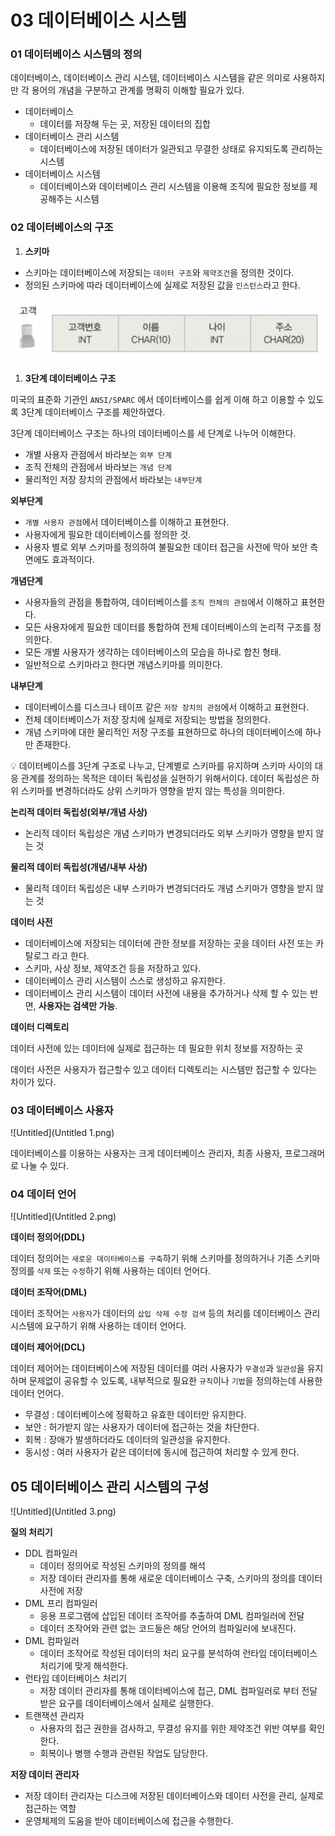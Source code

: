 # 03 데이터베이스 시스템

### 01 데이터베이스 시스템의 정의

데이터베이스, 데이터베이스 관리 시스템, 데이터베이스 시스템을 같은 의미로 사용하지만 각 용어의 개념을 구분하고 관계를 명확히 이해할 필요가 있다.

- 데이터베이스
    - 데이터를 저장해 두는 곳, 저장된 데이터의 집합
- 데이터베이스 관리 시스템
    - 데이터베이스에 저장된 데이터가 일관되고 무결한 상태로 유지되도록 관리하는 시스템
- 데이터베이스 시스템
    - 데이터베이스와 데이터베이스 관리 시스템을 이용해 조직에 필요한 정보를 제공해주는 시스템


### 02 데이터베이스의 구조

1. **스키마**
- 스키마는 데이터베이스에 저장되는 `데이터 구조`와 `제약조건`을 정의한 것이다.
- 정의된 스키마에 따라 데이터베이스에 실제로 저장된 값을 `인스턴스`라고 한다.

![Untitled](Untitled.png)

1. **3단계 데이터베이스 구조**

미국의 표준화 기관인 `ANSI/SPARC` 에서 데이터베이스를 쉽게 이해 하고 이용할 수 있도록 3단계 데이터베이스 구조를 제안하였다.

3단계 데이터베이스 구조는 하나의 데이터베이스를 세 단계로 나누어 이해한다.

- 개별 사용자 관점에서 바라보는 `외부 단계`
- 조직 전체의 관점에서 바라보는 `개념 단계`
- 물리적인 저장 장치의 관점에서 바라보는 `내부단계`

**외부단계**

- `개별 사용자 관점`에서 데이터베이스를 이해하고 표현한다.
- 사용자에게 필요한 데이터베이스를 정의한 것.
- 사용자 별로 외부 스키마를 정의하여 불필요한 데이터 접근을 사전에 막아 보안 측면에도 효과적이다.

**개념단계**

- 사용자들의 관점을 통합하여, 데이터베이스를 `조직 전체의 관점`에서 이해하고 표현한다.
- 모든 사용자에게 필요한 데이터를 통합하여 전체 데이터베이스의 논리적 구조를 정의한다.
- 모든 개별 사용자가 생각하는 데이터베이스의 모습을 하나로 합친 형태.
- 일반적으로 스키마라고 한다면 개념스키마를 의미한다.

**내부단계**

- 데이터베이스를 디스크나 테이프 같은 `저장 장치의 관점`에서 이해하고 표현한다.
- 전체 데이터베이스가 저장 장치에 실제로 저장되는 방법을 정의한다.
- 개념 스키마에 대한 물리적인 저장 구조를 표현하므로 하나의 데이터베이스에 하나만 존재한다.

<aside>
💡 데이터베이스를 3단계 구조로 나누고, 단계별로 스키마를 유지하며 스키마 사이의 대응 관계를 정의하는 목적은 데이터 독립성을 실현하기 위해서이다.
데이터 독립성은 하위 스키마를 변경하더라도 상위 스키마가 영향을 받지 않는 특성을 의미한다.

</aside>

**논리적 데이터 독립성(외부/개념 사상)**

- 논리적 데이터 독립성은 개념 스키마가 변경되더라도 외부 스키마가 영향을 받지 않는 것

**물리적 데이터 독립성(개념/내부 사상)**

- 물리적 데이터 독립성은 내부 스키마가 변경되더라도 개념 스키마가 영향을 받지 않는 것

**데이터 사전**

- 데이터베이스에 저장되는 데이터에 관한 정보를 저장하는 곳을 데이터 사전 또는 카탈로그 라고 한다.
- 스키마, 사상 정보, 제약조건 등을 저장하고 있다.
- 데이터베이스 관리 시스템이 스스로 생성하고 유지한다.
- 데이터베이스 관리 시스템이 데이터 사전에 내용을 추가하거나 삭제 할 수 있는 반면, **사용자는 검색만 가능**.

**데이터 디렉토리**

데이터 사전에 있는 데이터에 실제로 접근하는 데 필요한 위치 정보를 저장하는 곳

데이터 사전은 사용자가 접근할수 있고 데이터 디렉토리는 시스템만 접근할 수 있다는 차이가 있다.

### 03 데이터베이스 사용자

![Untitled](Untitled 1.png)

데이터베이스를 이용하는 사용자는 크게 데이터베이스 관리자, 최종 사용자, 프로그래머로 나눌 수 있다.

### 04 데이터 언어

![Untitled](Untitled 2.png)

**데이터 정의어(DDL)**

데이터 정의어는 `새로운 데이터베이스를 구축`하기 위해 스키마를 정의하거나 기존 스키마 정의를 `삭제` 또는 `수정`하기 위해 사용하는 데이터 언어다.

**데이터 조작어(DML)**

데이터 조작어는 `사용자`가 데이터의 `삽입 삭제 수정 검색` 등의 처리를 데이터베이스 관리 시스템에 요구하기 위해 사용하는 데이터 언어다.

**데이터 제어어(DCL)**

데이터 제어어는 데이터베이스에 저장된 데이터를 여러 사용자가 `무결성`과 `일관성`을 유지하며 문제없이 공유할 수 있도록, 내부적으로 필요한 `규칙`이나 `기법`을 정의하는데 사용한 데이터 언어다.

- 무결성 : 데이터베이스에 정확하고 유효한 데이터만 유지한다.
- 보안 : 허가받지 않는 사용자가 데이터에 접근하는 것을 차단한다.
- 회복 : 장애가 발생하더라도 데이터의 일관성을 유지한다.
- 동시성 : 여러 사용자가 같은 데이터에 동시에 접근하여 처리할 수 있게 한다.

## 05 데이터베이스 관리 시스템의 구성

![Untitled](Untitled 3.png)

**질의 처리기**

- DDL 컴파일러
    - 데이터 정의어로 작성된 스키마의 정의를 해석
    - 저장 데이터 관리자를 통해 새로운 데이터베이스 구축, 스키마의 정의를 데이터 사전에 저장
- DML  프리 컴파일러
    - 응용 프로그램에 삽입된 데이터 조작어를 추출하여 DML 컴파일러에 전달
    - 데이터 조작어와 관련 없는 코드들은 해당 언어의 컴파일러에 보내진다.
- DML 컴파일러
    - 데이터 조작어로 작성된 데이터의 처리 요구를 분석하여 런타임 데이터베이스 처리기에 맞게 해석한다.
- 런타임 데이터베이스 처리기
    - 저장 데이터 관리자를 통해 데이터베이스에 접근, DML 컴파일러로 부터 전달받은 요구를 데이터베이스에서 실제로 실행한다.
- 트랜잭션 관리자
    - 사용자의 접근 권한을 검사하고, 무결성 유지를 위한 제약조건 위반 여부를 확인한다.
    - 회복이나 병행 수행과 관련된 작업도 담당한다.


**저장 데이터 관리자**

- 저장 데이터 관리자는 디스크에 저장된 데이터베이스와 데이터 사전을 관리, 실제로 접근하는 역할
- 운영체제의 도움을 받아 데이터베이스에 접근을 수행한다.
